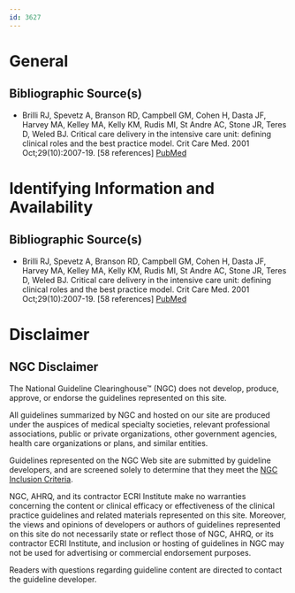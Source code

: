 ```yaml
---
id: 3627
---
```


# General

## Bibliographic Source(s)

- Brilli RJ, Spevetz A, Branson RD, Campbell GM, Cohen H, Dasta JF, Harvey MA, Kelley MA, Kelly KM, Rudis MI, St Andre AC, Stone JR, Teres D, Weled BJ. Critical care delivery in the intensive care unit: defining clinical roles and the best practice model. Crit Care Med. 2001 Oct;29(10):2007-19. [58 references] [ PubMed ](http://www.ncbi.nlm.nih.gov/entrez/query.fcgi?cmd=Retrieve&db=pubmed&dopt=Abstract&list_uids=11588472)

# Identifying Information and Availability

## Bibliographic Source(s)

- Brilli RJ, Spevetz A, Branson RD, Campbell GM, Cohen H, Dasta JF, Harvey MA, Kelley MA, Kelly KM, Rudis MI, St Andre AC, Stone JR, Teres D, Weled BJ. Critical care delivery in the intensive care unit: defining clinical roles and the best practice model. Crit Care Med. 2001 Oct;29(10):2007-19. [58 references] [ PubMed ](http://www.ncbi.nlm.nih.gov/entrez/query.fcgi?cmd=Retrieve&db=pubmed&dopt=Abstract&list_uids=11588472)

# Disclaimer

## NGC Disclaimer

The National Guideline Clearinghouse™ (NGC) does not develop, produce, approve, or endorse the guidelines represented on this site.

All guidelines summarized by NGC and hosted on our site are produced under the auspices of medical specialty societies, relevant professional associations, public or private organizations, other government agencies, health care organizations or plans, and similar entities.

Guidelines represented on the NGC Web site are submitted by guideline developers, and are screened solely to determine that they meet the [NGC Inclusion Criteria](/help-and-about/summaries/inclusion-criteria).

NGC, AHRQ, and its contractor ECRI Institute make no warranties concerning the content or clinical efficacy or effectiveness of the clinical practice guidelines and related materials represented on this site. Moreover, the views and opinions of developers or authors of guidelines represented on this site do not necessarily state or reflect those of NGC, AHRQ, or its contractor ECRI Institute, and inclusion or hosting of guidelines in NGC may not be used for advertising or commercial endorsement purposes.

Readers with questions regarding guideline content are directed to contact the guideline developer.

